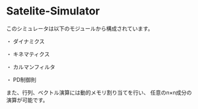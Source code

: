 # Satelite-Simulator
このシミュレータは以下のモジュールから構成されています。

・ ダイナミクス

・ キネマティクス

・ カルマンフィルタ

・ PD制御則

また、行列、ベクトル演算には動的メモリ割り当てを行い、
任意のn×n成分の演算が可能です。

